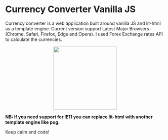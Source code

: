 # Currency Converter Vanilla JS

Currency converter is a web application built around vanilla JS and lit-html as a template engine.
Current version support Latest Major Browsers (Chrome, Safari, Firefox, Edge and Opera).
I used Forex Exchange rates API to calculate the currencies.

<p align="center">
<img src="https://user-images.githubusercontent.com/6887120/42403434-75dfcdfe-8181-11e8-9ece-6fa162a0f808.png" width=200 />
</p>



**NB: If you need support for IE11 you can replace lit-html with another template engine like pug.**

Keep calm and code!